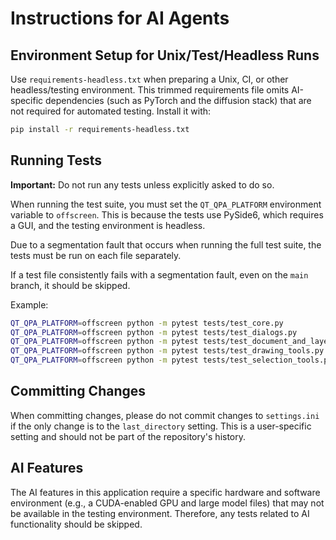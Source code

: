 # Instructions for AI Agents

## Environment Setup for Unix/Test/Headless Runs

Use `requirements-headless.txt` when preparing a Unix, CI, or other headless/testing environment. This trimmed requirements file omits AI-specific dependencies (such as PyTorch and the diffusion stack) that are not required for automated testing. Install it with:

```bash
pip install -r requirements-headless.txt
```

## Running Tests

**Important:** Do not run any tests unless explicitly asked to do so.

When running the test suite, you must set the `QT_QPA_PLATFORM` environment variable to `offscreen`. This is because the tests use PySide6, which requires a GUI, and the testing environment is headless.

Due to a segmentation fault that occurs when running the full test suite, the tests must be run on each file separately.

If a test file consistently fails with a segmentation fault, even on the `main` branch, it should be skipped.

Example:
```bash
QT_QPA_PLATFORM=offscreen python -m pytest tests/test_core.py
QT_QPA_PLATFORM=offscreen python -m pytest tests/test_dialogs.py
QT_QPA_PLATFORM=offscreen python -m pytest tests/test_document_and_layers.py
QT_QPA_PLATFORM=offscreen python -m pytest tests/test_drawing_tools.py
QT_QPA_PLATFORM=offscreen python -m pytest tests/test_selection_tools.py
```

## Committing Changes

When committing changes, please do not commit changes to `settings.ini` if the only change is to the `last_directory` setting. This is a user-specific setting and should not be part of the repository's history.

## AI Features

The AI features in this application require a specific hardware and software environment (e.g., a CUDA-enabled GPU and large model files) that may not be available in the testing environment. Therefore, any tests related to AI functionality should be skipped.

